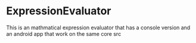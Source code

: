 # ExpressionEvaluator
This is an mathmatical expression evaluator that has a console version and an android app that work on the same core src
